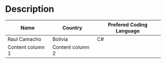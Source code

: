 # Description 

Name | Country | Prefered Coding Language 
------------ | ------------- | ------------
Raul Camacho | Bolivia | C#
Content column 1 | Content column 2 |